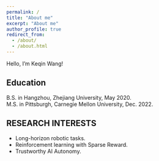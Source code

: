 ```yaml
---
permalink: /
title: "About me"
excerpt: "About me"
author_profile: true
redirect_from: 
  - /about/
  - /about.html
---
```


Hello, I’m Keqin Wang!  

Education
---
B.S. in Hangzhou, Zhejiang University, May 2020.  
M.S. in Pittsburgh, Carnegie Mellon University, Dec. 2022.

RESEARCH INTERESTS
---
* Long-horizon robotic tasks.
* Reinforcement learning with Sparse Reward.
* Trustworthy AI Autonomy.

